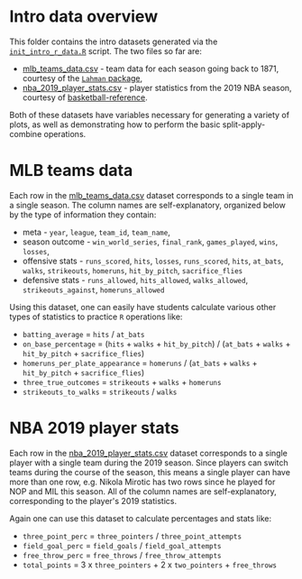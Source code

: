 # Intro data overview

This folder contains the intro datasets generated via the [`init_intro_r_data.R`](https://github.com/ryurko/CMSACamp/blob/master/R/init_intro_r_data.R)
script. The two files so far are:

* [mlb_teams_data.csv](https://raw.githubusercontent.com/ryurko/CMSACamp/master/data/intro_r/mlb_teams_data.csv) - team data for each season going back to 1871, courtesy of the [`Lahman` package](https://cran.r-project.org/web/packages/Lahman/index.html),
* [nba_2019_player_stats.csv](https://raw.githubusercontent.com/ryurko/CMSACamp/master/data/intro_r/nba_2019_player_stats.csv) - player statistics from the 2019 NBA season, courtesy of [basketball-reference](https://www.basketball-reference.com/leagues/NBA_2019_totals.html).

Both of these datasets have variables necessary for generating a variety of plots,
as well as demonstrating how to perform the basic split-apply-combine operations.

# MLB teams data

Each row in the [mlb_teams_data.csv](https://raw.githubusercontent.com/ryurko/CMSACamp/master/data/intro_r/mlb_teams_data.csv) dataset corresponds to a single team in a single
season. The column names are self-explanatory, organized below by the type of
information they contain:

* meta - `year`, `league`, `team_id`, `team_name`,
* season outcome - `win_world_series`, `final_rank`, `games_played`, `wins`, `losses`,
* offensive stats - `runs_scored`, `hits`, `losses`, `runs_scored`, `hits`, `at_bats`, `walks`, `strikeouts`, `homeruns`, `hit_by_pitch`, `sacrifice_flies`
* defensive stats - `runs_allowed`, `hits_allowed`, `walks_allowed`, `strikeouts_against`, `homeruns_allowed`

Using this dataset, one can easily have students calculate various other types
of statistics to practice `R` operations like:

* `batting_average` = `hits` / `at_bats`
* `on_base_percentage` = (`hits` + `walks` + `hit_by_pitch`) / (`at_bats` + `walks` + `hit_by_pitch` + `sacrifice_flies`)
* `homeruns_per_plate_appearance` = `homeruns` / (`at_bats` + `walks` + `hit_by_pitch` + `sacrifice_flies`)
* `three_true_outcomes` = `strikeouts` + `walks` + `homeruns`
* `strikeouts_to_walks` = `strikeouts` / `walks`

# NBA 2019 player stats

Each row in the [nba_2019_player_stats.csv](https://raw.githubusercontent.com/ryurko/CMSACamp/master/data/intro_r/nba_2019_player_stats.csv) dataset corresponds to a single player
with a single team during the 2019 season. Since players can switch teams during
the course of the season, this means a single player can have more than one row,
e.g. Nikola Mirotic has two rows since he played for NOP and MIL this season. 
All of the column names are self-explanatory, corresponding to the player's 2019
statistics.

Again one can use this dataset to calculate percentages and stats like:
* `three_point_perc` = `three_pointers` / `three_point_attempts`
* `field_goal_perc` = `field_goals` / `field_goal_attempts`
* `free_throw_perc` = `free_throws` / `free_throw_attempts`
* `total_points` = 3 x `three_pointers` + 2 x `two_pointers` + `free_throws`



